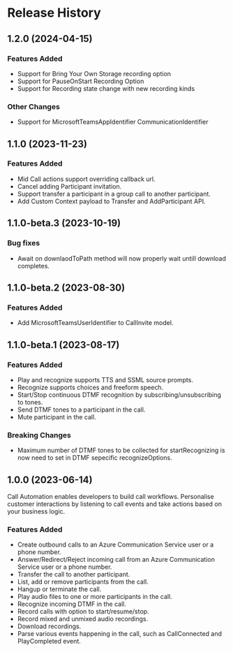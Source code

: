 # Release History

## 1.2.0 (2024-04-15)

### Features Added
 
- Support for Bring Your Own Storage recording option
- Support for PauseOnStart Recording Option 
- Support for Recording state change with new recording kinds
 
### Other Changes
 
- Support for MicrosoftTeamsAppIdentifier CommunicationIdentifier

## 1.1.0 (2023-11-23)

### Features Added

- Mid Call actions support overriding callback url.
- Cancel adding Participant invitation.
- Support transfer a participant in a group call to another participant.
- Add Custom Context payload to Transfer and AddParticipant API.

## 1.1.0-beta.3 (2023-10-19)

### Bug fixes

- Await on downlaodToPath method will now properly wait untill download completes.

## 1.1.0-beta.2 (2023-08-30)

### Features Added

- Add MicrosoftTeamsUserIdentifier to CallInvite model.

## 1.1.0-beta.1 (2023-08-17)

### Features Added

- Play and recognize supports TTS and SSML source prompts.
- Recognize supports choices and freeform speech.
- Start/Stop continuous DTMF recognition by subscribing/unsubscribing to tones.
- Send DTMF tones to a participant in the call.
- Mute participant in the call.

### Breaking Changes

- Maximum number of DTMF tones to be collected for startRecognizing is now need to set in DTMF sepecific recognizeOptions.

## 1.0.0 (2023-06-14)

Call Automation enables developers to build call workflows. Personalise customer interactions by listening to call events and take actions based on your business logic.

### Features Added

- Create outbound calls to an Azure Communication Service user or a phone number.
- Answer/Redirect/Reject incoming call from an Azure Communication Service user or a phone number.
- Transfer the call to another participant.
- List, add or remove participants from the call.
- Hangup or terminate the call.
- Play audio files to one or more participants in the call.
- Recognize incoming DTMF in the call.
- Record calls with option to start/resume/stop.
- Record mixed and unmixed audio recordings.
- Download recordings.
- Parse various events happening in the call, such as CallConnected and PlayCompleted event.
